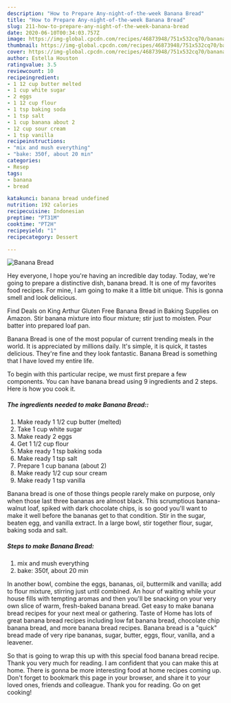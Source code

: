```yaml
---
description: "How to Prepare Any-night-of-the-week Banana Bread"
title: "How to Prepare Any-night-of-the-week Banana Bread"
slug: 211-how-to-prepare-any-night-of-the-week-banana-bread
date: 2020-06-10T00:34:03.757Z
image: https://img-global.cpcdn.com/recipes/46873948/751x532cq70/banana-bread-recipe-main-photo.jpg
thumbnail: https://img-global.cpcdn.com/recipes/46873948/751x532cq70/banana-bread-recipe-main-photo.jpg
cover: https://img-global.cpcdn.com/recipes/46873948/751x532cq70/banana-bread-recipe-main-photo.jpg
author: Estella Houston
ratingvalue: 3.5
reviewcount: 10
recipeingredient:
- 1 12 cup butter melted
- 1 cup white sugar
- 2 eggs
- 1 12 cup flour
- 1 tsp baking soda
- 1 tsp salt
- 1 cup banana about 2
- 12 cup sour cream
- 1 tsp vanilla
recipeinstructions:
- "mix and mush everything"
- "bake: 350f, about 20 min"
categories:
- Resep
tags:
- banana
- bread

katakunci: banana bread undefined
nutrition: 192 calories
recipecuisine: Indonesian
preptime: "PT31M"
cooktime: "PT2H"
recipeyield: "1"
recipecategory: Dessert

---
```



![Banana Bread](https://img-global.cpcdn.com/recipes/46873948/751x532cq70/banana-bread-recipe-main-photo.jpg)

Hey everyone, I hope you're having an incredible day today. Today, we're going to prepare a distinctive dish, banana bread. It is one of my favorites food recipes. For mine, I am going to make it a little bit unique. This is gonna smell and look delicious.

Find Deals on King Arthur Gluten Free Banana Bread in Baking Supplies on Amazon. Stir banana mixture into flour mixture; stir just to moisten. Pour batter into prepared loaf pan.

Banana Bread is one of the most popular of current trending meals in the world. It is appreciated by millions daily. It's simple, it is quick, it tastes delicious. They're fine and they look fantastic. Banana Bread is something that I have loved my entire life.


To begin with this particular recipe, we must first prepare a few components. You can have banana bread using 9 ingredients and 2 steps. Here is how you cook it.

##### The ingredients needed to make Banana Bread::

1. Make ready 1 1/2 cup butter (melted)
1. Take 1 cup white sugar
1. Make ready 2 eggs
1. Get 1 1/2 cup flour
1. Make ready 1 tsp baking soda
1. Make ready 1 tsp salt
1. Prepare 1 cup banana (about 2)
1. Make ready 1/2 cup sour cream
1. Make ready 1 tsp vanilla


Banana bread is one of those things people rarely make on purpose, only when those last three bananas are almost black. This scrumptious banana-walnut loaf, spiked with dark chocolate chips, is so good you&#39;ll want to make it well before the bananas get to that condition. Stir in the sugar, beaten egg, and vanilla extract. In a large bowl, stir together flour, sugar, baking soda and salt. 

##### Steps to make Banana Bread:

1. mix and mush everything
1. bake: 350f, about 20 min


In another bowl, combine the eggs, bananas, oil, buttermilk and vanilla; add to flour mixture, stirring just until combined. An hour of waiting while your house fills with tempting aromas and then you&#39;ll be snacking on your very own slice of warm, fresh-baked banana bread. Get easy to make banana bread recipes for your next meal or gathering. Taste of Home has lots of great banana bread recipes including low fat banana bread, chocolate chip banana bread, and more banana bread recipes. Banana bread is a &#34;quick&#34; bread made of very ripe bananas, sugar, butter, eggs, flour, vanilla, and a leavener. 

So that is going to wrap this up with this special food banana bread recipe. Thank you very much for reading. I am confident that you can make this at home. There is gonna be more interesting food at home recipes coming up. Don't forget to bookmark this page in your browser, and share it to your loved ones, friends and colleague. Thank you for reading. Go on get cooking!
